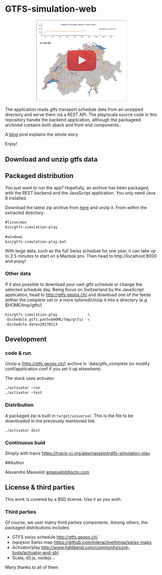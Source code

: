 # GTFS-simulation-web

<p align="center"><a href="https://www.youtube.com/watch?v=outAs2dGVf4"><img src="./docs/swiss-transport-youtube.png" width=300/></a></p>

The application reads gtfs transport schedule data from an unzipped directory and serve them via a REST API.
The play/scala source code in this repository handle the backend application, although the packageed archived contains both sback and front end components..

A [blog](http://blog.octo.com/en/visualizing-mass…ansport-use-case/) post explains the whole story

Enjoy!

## Download and unzip gtfs data

## Packaged distribution

You just want to run the app?
Hopefully, an archive has been packaged, with the REST backend and the JavaScript application.
You only need Java 8 installed.

Download the latest zip archive from [here](https://extranet.octo.com/oft/viewfile.php?fileid=71623db0bdec22e94a901e378afc217f) and unzip it.
From within the extracted directory:

    #linux/mac
    bin/gtfs-simulation-play

    #windows
    bin/gtfs-simulation-play.bat


With large data, such as the full Swiss schedule for one year, it can take up to 2.5 minutes to start on a Macbok pro.
Then head to http://localhost:9000 and enjoy!

### Other data

If it also possible to download your own  gtfs schedule or change the selected schedule day.
Being focus on Switzerland by the JavaScript application,
head to http://gtfs.geops.ch/ and download one of the feeds
(either the *complete* set or a more tailored)Unzip it into a directory (*e.g.* $HOME/tmp/gtfs/)

    bin/gtfs-simulation-play              \
    -Dschedule.gtfs.path=$HOME/tmp/gtfs/  \
    -Dschedule.date=20170213

## Development

### code & run

Unzip a (http://gtfs.geops.ch/) archive in `data/gtfs_complete (or modify conf/application.conf if you set it up elsewhere)


The stack uses activator

    ./activator ~run
    ./activator ~test

### Distribution

A packaged zip is built in `target/universal`. This is the file to be downloaded in the previously mentioned link

    ./activator dist

### Continuous buid

SImply with travis https://travis-ci.org/alexmasselot/gtfs-simulation-play

##Author

Alexandre Masselot amasselot@octo.com

## License & third parties

This work is covered by a BSD license. Use it as you wish.

### Third parties

Of course, we user mainy third parties components. Among others, the packaged distributions includes

  * GTFS swiss schedule http://gtfs.geops.ch/
  * topojson Swiss map https://github.com/interactivethings/swiss-maps
  * Activator/play http://www.lightbend.com/community/core-tools/activator-and-sbt
  * Scala, d3.js, nodejs...

Many thanks to all of them

